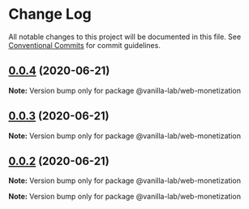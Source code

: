 # Change Log

All notable changes to this project will be documented in this file.
See [Conventional Commits](https://conventionalcommits.org) for commit guidelines.

## [0.0.4](https://github.com/vanilla-wm/vanilla-plugins/compare/v0.0.3...v0.0.4) (2020-06-21)

**Note:** Version bump only for package @vanilla-lab/web-monetization





## [0.0.3](https://github.com/vanilla-wm/vanilla-plugins/compare/v0.0.1...v0.0.3) (2020-06-21)

**Note:** Version bump only for package @vanilla-lab/web-monetization





## [0.0.2](https://github.com/vanilla-wm/vanilla-plugins/compare/v0.0.1...v0.0.2) (2020-06-21)

**Note:** Version bump only for package @vanilla-lab/web-monetization







**Note:** Version bump only for package @vanilla-lab/web-monetization
